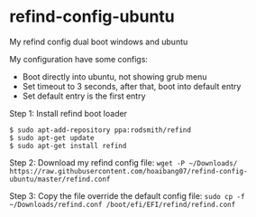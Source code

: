 # refind-config-ubuntu
My refind config dual boot windows and ubuntu

My configuration have some configs:
- Boot directly into ubuntu, not showing grub menu
- Set timeout to 3 seconds, after that, boot into default entry
- Set default entry is the first entry

Step 1: Install refind boot loader
```
$ sudo apt-add-repository ppa:rodsmith/refind
$ sudo apt-get update
$ sudo apt-get install refind
```

Step 2: Download my refind config file:
```wget -P ~/Downloads/ https://raw.githubusercontent.com/hoaibang07/refind-config-ubuntu/master/refind.conf```

Step 3: Copy the file override the default config file:
```sudo cp -f ~/Downloads/refind.conf /boot/efi/EFI/refind/refind.conf```
